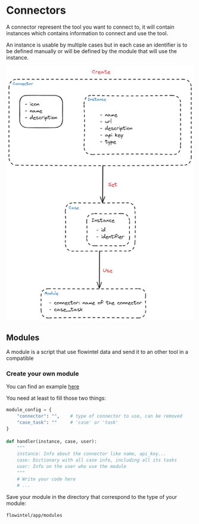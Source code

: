 # Connectors

A connector represent the tool you want to connect to, it will contain instances which contains information to connect and use the tool.

An instance is usable by multiple cases but in each case an identifier is to be defined manually or will be defined by the module that will use the instance.

<img title="" src="../images/flowintel_connectors.png" alt="" width="508">

## Modules

A module is a script that use flowintel data and send it to an other tool in a compatible 

### Create your own module

You can find an example [here](https://github.com/flowintel/flowintel/blob/main/app/modules/send_to/misp_event.py)

You need at least to fill those two things:

```python
module_config = {
    "connector": "",    # type of connector to use, can be removed 
    "case_task": ""     # 'case' or 'task'
}

def handler(instance, case, user):
    """
    instance: Info about the connector like name, api_key...
    case: Dictionary with all case info, including all its tasks
    user: Info on the user who use the module
    """
    # Write your code here
    # ...
```

Save your module in the directory that correspond to the type of your module:

`flowintel/app/modules`
